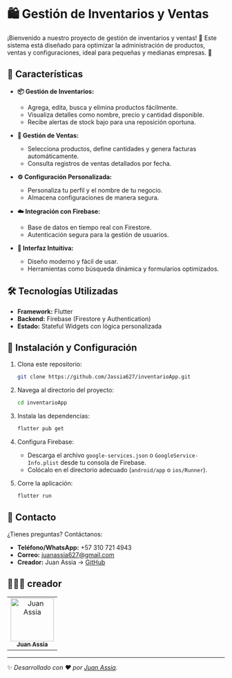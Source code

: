 # 🛍️ Gestión de Inventarios y Ventas

¡Bienvenido a nuestro proyecto de gestión de inventarios y ventas! 🚀 Este sistema está diseñado para optimizar la administración de productos, ventas y configuraciones, ideal para pequeñas y medianas empresas. 🏢

## 🌟 Características

- **📦 Gestión de Inventarios:**
  - Agrega, edita, busca y elimina productos fácilmente.
  - Visualiza detalles como nombre, precio y cantidad disponible.
  - Recibe alertas de stock bajo para una reposición oportuna.

- **🛒 Gestión de Ventas:**
  - Selecciona productos, define cantidades y genera facturas automáticamente.
  - Consulta registros de ventas detallados por fecha.

- **⚙️ Configuración Personalizada:**
  - Personaliza tu perfil y el nombre de tu negocio.
  - Almacena configuraciones de manera segura.

- **☁️ Integración con Firebase:**
  - Base de datos en tiempo real con Firestore.
  - Autenticación segura para la gestión de usuarios.

- **🎨 Interfaz Intuitiva:**
  - Diseño moderno y fácil de usar.
  - Herramientas como búsqueda dinámica y formularios optimizados.

## 🛠️ Tecnologías Utilizadas

- **Framework:** Flutter
- **Backend:** Firebase (Firestore y Authentication)
- **Estado:** Stateful Widgets con lógica personalizada

## 🚀 Instalación y Configuración

1. Clona este repositorio:
   ```bash
   git clone https://github.com/Jassia627/inventarioApp.git
   ```

2. Navega al directorio del proyecto:
   ```bash
   cd inventarioApp
   ```

3. Instala las dependencias:
   ```bash
   flutter pub get
   ```

4. Configura Firebase:
   - Descarga el archivo `google-services.json` o `GoogleService-Info.plist` desde tu consola de Firebase.
   - Colócalo en el directorio adecuado (`android/app` o `ios/Runner`).

5. Corre la aplicación:
   ```bash
   flutter run
   ```

## 📧 Contacto

¿Tienes preguntas? Contáctanos:
- **Teléfono/WhatsApp:** +57 310 721 4943
- **Correo:** juanassia627@gmail.com
- **Creador:** Juan Assia → [GitHub](https://github.com/Jassia627)

## 🧑🏻‍💻 creador

<table>
  <tr>
    <td align="center">
      <a href="https://github.com/Jassia627">
        <img src="https://github.com/Jassia627.png" width="100px;" alt="Juan Assia"/>
        <br />
        <sub><b>Juan Assia</b></sub>
      </a>
    </td>
  </tr>
</table>

---

✨ *Desarrollado con ❤️ por [Juan Assia](https://github.com/Jassia627).*
